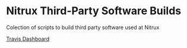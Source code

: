 # Nitrux Third-Party Software Builds
Colection of scripts to build third party software used at Nitrux

[Travis Dashboard](https://travis-ci.org/nomad-desktop/nxos-third-party-build/branches)  
